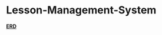 # Lesson-Management-System

[__ERD__](https://www.lucidchart.com/invitations/accept/34158b1a-f620-4dd9-8bdc-1fd279f531ae)